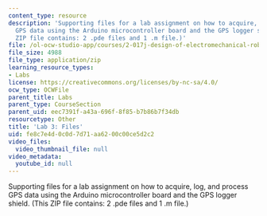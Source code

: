 ```yaml
---
content_type: resource
description: 'Supporting files for a lab assignment on how to acquire, log, and process
  GPS data using the Arduino microcontroller board and the GPS logger shield. (This
  ZIP file contains: 2 .pde files and 1 .m file.)'
file: /ol-ocw-studio-app/courses/2-017j-design-of-electromechanical-robotic-systems-fall-2009/fe8c7e4d0c0d7d71aa6200c00ce5d2c2_lab3files.zip
file_size: 4988
file_type: application/zip
learning_resource_types:
- Labs
license: https://creativecommons.org/licenses/by-nc-sa/4.0/
ocw_type: OCWFile
parent_title: Labs
parent_type: CourseSection
parent_uid: eec7391f-a43a-696f-8f85-b7b86b7f34db
resourcetype: Other
title: 'Lab 3: Files'
uid: fe8c7e4d-0c0d-7d71-aa62-00c00ce5d2c2
video_files:
  video_thumbnail_file: null
video_metadata:
  youtube_id: null
---
```

Supporting files for a lab assignment on how to acquire, log, and process GPS data using the Arduino microcontroller board and the GPS logger shield. (This ZIP file contains: 2 .pde files and 1 .m file.)